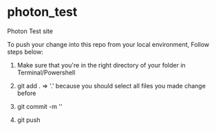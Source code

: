# photon_test
Photon Test site 

To push your change into this repo from your local environment, Follow steps below: 

1. Make sure that you're in the right directory of your folder in Terminal/Powershell

2. git add .  => '.' because you should select all files you made change before

3. git commit -m '<Your messsage>'

4. git push
